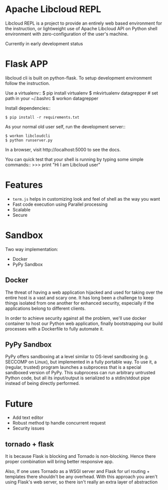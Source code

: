 Apache Libcloud REPL
====================

Libcloud REPL is a project to provide an entirely web based environment for the
instruction, or lightweight use of Apache Libcloud API on Python shell environment with
zero-configuration of the user's machine.

Currently in early development status


Flask APP
=========
libcloud cli is built on python-flask. To setup development environment
follow the instruction.

Use a virtualenv::
    $ pip install virtualenv
    $ mkvirtualenv datagrepper      # set path in your ~/.bashrc
    $ workon datagrepper

Install dependencies::

    $ pip install -r requirements.txt

As your normal old user self, run the development server::

    $ workon libcloudcli
    $ python runserver.py

In a browser, visit http://localhost:5000 to see the docs.

You can quick test that your shell is running by typing some simple commands::
     >>> print "Hi I am Libcloud user"


Features
=========
* ```term.js``` helps in customizing look and feel of shell as the way you want
* Fast code execution using Parallel processing
* Scalable
* Secure

Sandbox
=======

Two way implementation:
* Docker
* PyPy Sandbox

Docker
------
The threat of having a web application hijacked and used for taking over the entire host is a vast and scary one. It has long been a challenge to keep things isolated from one another for enhanced security, especially if the applications belong to different clients.

In order to achieve security against all the problem, we'll use docker container to host our Python web application, finally bootstrapping our build processes with a Dockerfile to fully automate it.

PyPy Sandbox
------------
PyPy offers sandboxing at a level similar to OS-level sandboxing (e.g. SECCOMP on Linux), but implemented in a fully portable way. To use it, a (regular, trusted) program launches a subprocess that is a special sandboxed version of PyPy. This subprocess can run arbitrary untrusted Python code, but all its input/output is serialized to a stdin/stdout pipe instead of being directly performed.

Future
======
* Add text editor
* Robust method tp handle concurrent request
* Security issues

tornado + flask
---------------
It is because Flask is blocking and Tornado is non-blocking. Hence there proper combination will
bring better responsive app.

Also, If one uses Tornado as a WSGI server and Flask for url routing + templates there shouldn't be any overhead.
With this approach you aren't using Flask's web server, so there isn't really an extra layer of abstraction